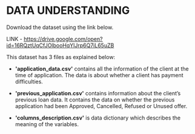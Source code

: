 # DATA UNDERSTANDING
Download the dataset using the link below.


LINK - https://drive.google.com/open?id=16RQztUqCfJOlbooHqYlJrp6Q7iL65uZB


This dataset has 3 files as explained below: 

* **'application_data.csv'**  contains all the information of the client at the time of application. The data is about whether a client has payment difficulties.
 
* **'previous_application.csv'** contains information about the client’s previous loan data. It contains the data on whether the previous application had been Approved, Cancelled, Refused or Unused offer.
 
* **'columns_description.csv'** is data dictionary which describes the meaning of the variables.

